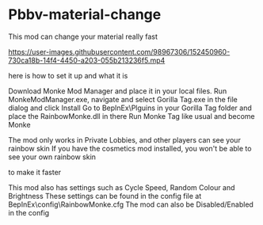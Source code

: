 # Pbbv-material-change
This mod can change your material really fast


https://user-images.githubusercontent.com/98967306/152450960-730ca18b-14f4-4450-a203-055b213236f5.mp4


here is how to set it up and what it is 

Download Monke Mod Manager and place it in your local files. Run MonkeModManager.exe, navigate and select Gorilla Tag.exe in the file dialog and click Install
Go to BepInEx\Plguins in your Gorilla Tag folder and place the RainbowMonke.dll in there
Run Monke Tag like usual and become Monke

The mod only works in Private Lobbies, and other players can see your rainbow skin
If you have the cosmetics mod installed, you won't be able to see your own rainbow skin




to make it faster

This mod also has settings such as Cycle Speed, Random Colour and Brightness
These settings can be found in the config file at BepInEx\config\RainbowMonke.cfg
The mod can also be Disabled/Enabled in the config
